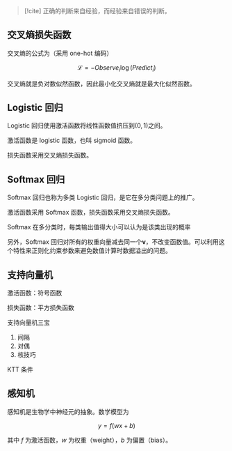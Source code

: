 >[!cite]
>正确的判断来自经验，而经验来自错误的判断。

## 交叉熵损失函数

交叉熵的公式为（采用 one-hot 编码）

$$
\mathcal L=-Observe_i\log(Predict_i)
$$

交叉熵就是负对数似然函数，因此最小化交叉熵就是最大化似然函数。

## Logistic 回归

Logistic 回归使用激活函数将线性函数值挤压到$(0,1)$之间。

激活函数是 logistic 函数，也叫 sigmoid 函数。

损失函数采用交叉熵损失函数。

## Softmax 回归

Softmax 回归也称为多类 Logistic 回归，是它在多分类问题上的推广。

激活函数采用 Softmax 函数，损失函数采用交叉熵损失函数。

Softmax 在多分类时，每类输出值得大小可以认为是该类出现的概率

另外，Softmax 回归对所有的权重向量减去同一个$\boldsymbol v$，不改变函数值。可以利用这个特性来正则化约束参数来避免数值计算时数据溢出的问题。

## 支持向量机

激活函数：符号函数

损失函数：平方损失函数

支持向量机三宝

1. 间隔
2. 对偶
3. 核技巧

KTT 条件

## 感知机

感知机是生物学中神经元的抽象。数学模型为

$$
y=f(wx+b)
$$

其中 $f$ 为激活函数，$w$ 为权重（weight），$b$ 为偏置（bias）。
